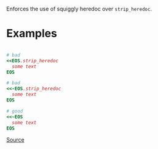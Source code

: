 
Enforces the use of squiggly heredoc over `strip_heredoc`.

# Examples

```ruby

# bad
<<EOS.strip_heredoc
  some text
EOS

# bad
<<-EOS.strip_heredoc
  some text
EOS

# good
<<~EOS
  some text
EOS
```

[Source](http://www.rubydoc.info/gems/rubocop/RuboCop/Cop/Rails/StripHeredoc)